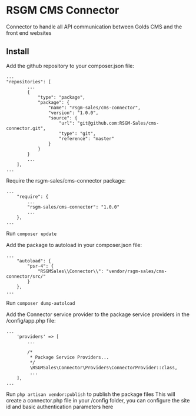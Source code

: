 # RSGM CMS Connector
Connector to handle all API communication between Golds CMS and the front end websites

## Install

Add the github repository to your composer.json file:

```
...
"repositories": [
        ...
        {
            "type": "package",
            "package": {
                "name": "rsgm-sales/cms-connector",
                "version": "1.0.0",
                "source": {
                    "url": "git@github.com:RSGM-Sales/cms-connector.git",
                    "type": "git",
                    "reference": "master"
                }
            }
        }
        ...
    ],
...
```

Require the rsgm-sales/cms-connector package:

```
...
    "require": {
        ...
        "rsgm-sales/cms-connector": "1.0.0"
        ...
    },
...
```

Run ```composer update```

Add the package to autoload in your composer.json file:

```
...
    "autoload": {
        "psr-4": {
            "RSGMSales\\Connector\\": "vendor/rsgm-sales/cms-connector/src/"
        }
    },
...
```

Run ```composer dump-autoload```


Add the Connector service provider to the package service providers in the /config/app.php file:

```
...
    'providers' => [
        ...

        /*
         * Package Service Providers...
         */
         \RSGMSales\Connector\Providers\ConnectorProvider::class,
         ...
    ],
...
```

Run ```php artisan vendor:publish``` to publish the package files
This will create a connector.php file in your /config folder, you can configure the site id and basic authentication parameters here


